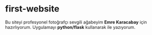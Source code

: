 # first-website

Bu siteyi profesyonel fotoğrafçı sevgili ağabeyim **Emre Karacabay** için hazırlıyorum. Uygulamayı **python/flask** kullanarak ile yazıyorum. 
